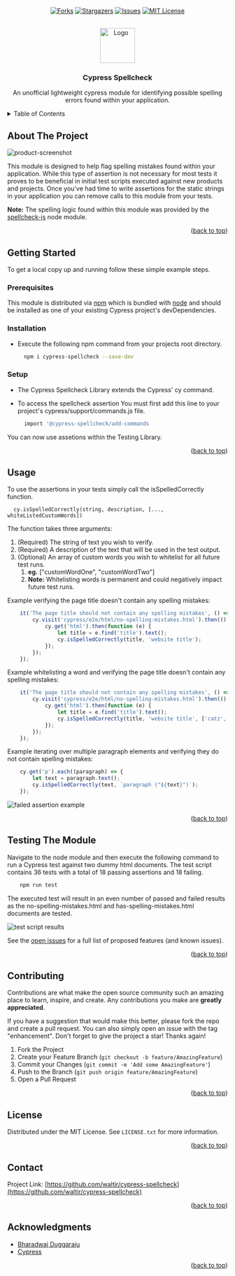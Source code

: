 <a name="readme-top"></a>

<div align="center">

[![Forks][forks-shield]][forks-url]
[![Stargazers][stars-shield]][stars-url]
[![Issues][issues-shield]][issues-url]
[![MIT License][license-shield]][license-url]

</div>

<!-- PROJECT LOGO -->
<br />
<div align="center">
  <a href="https://github.com/github_username/repo_name">
    <img src="https://github.com//cypress-io/cypress/raw/develop/assets/cypress-logo-light.png" alt="Logo" width="auto" height="80">
  </a>

<h3 align="center">Cypress Spellcheck</h3>

  <p align="center">
    An unofficial lightweight cypress module for identifying possible spelling errors found within your application.

  </p>
</div>



<!-- TABLE OF CONTENTS -->
<details>
  <summary>Table of Contents</summary>
  <ol>
    <li>
      <a href="#about-the-project">About The Project</a>
    </li>
    <li>
      <a href="#getting-started">Getting Started</a>
      <ul>
        <li><a href="#prerequisites">Prerequisites</a></li>
        <li><a href="#installation">Installation</a></li>
      </ul>
    </li>
    <li><a href="#usage">Usage</a></li>
    <li><a href="#contributing">Contributing</a></li>
    <li><a href="#license">License</a></li>
    <li><a href="#contact">Contact</a></li>
    <li><a href="#acknowledgments">Acknowledgments</a></li>
  </ol>
</details>



<!-- ABOUT THE PROJECT -->
## About The Project

![product-screenshot](https://github.com/waltir/cypress-spellcheck/blob/master/assets/Cypress-Spellcheck-v1.jpg?raw=true)

This module is designed to help flag spelling mistakes found within your application. While this type of assertion is not necessary for most tests it proves to be beneficial in initial test scripts executed against new products and projects. Once you've had time to write assertions for the static strings in your application you can remove calls to this module from your tests.

**Note:** The spelling logic found within this module was provided by the [spellcheck-js](https://www.npmjs.com/package/spellcheck-js) node module.

<p align="right">(<a href="#readme-top">back to top</a>)</p>





<!-- GETTING STARTED -->
## Getting Started

To get a local copy up and running follow these simple example steps.

### Prerequisites

This module is distributed via [npm](https://npmjs.com/) which is bundled with [node](https://nodejs.org/) and should be installed as one of your existing Cypress project's devDependencies.


### Installation

* Execute the following npm command from your projects root directory.

  ```sh
    npm i cypress-spellcheck --save-dev
  ```

### Setup

* The Cypress Spellcheck Library extends the Cypress' cy command.

* To access the spellcheck assertion You must first add this line to your project's cypress/support/commands.js file.

  ```sh
    import '@cypress-spellcheck/add-commands
  ```
You can now use assetions within the Testing Library.


<p align="right">(<a href="#readme-top">back to top</a>)</p>



<!-- USAGE EXAMPLES -->
## Usage

To use the assertions in your tests simply call the isSpelledCorrectly function.

  ```
    cy.isSpelledCorrectly(string, description, [..., whiteListedCustomWords])
  ```

The function takes three arguments:
1. (Required) The string of text you wish to verify.
2. (Required) A description of the text that will be used in the test output.
3. (Optional) An array of custom words you wish to whitelist for all future test runs. 
   1. **eg.**  ["customWordOne", "customWordTwo"]
   2. **Note:** Whitelisting words is permanent and could negatively impact future test runs.


Example verifying the page title doesn't contain any spelling mistakes:
```javascript
    it('The page title should not contain any spelling mistakes', () => {
        cy.visit('cypress/e2e/html/no-spelling-mistakes.html').then(() => {
            cy.get('html').then(function (e) {
                let title = e.find('title').text();
                cy.isSpelledCorrectly(title, 'website title');
            });
        });
    });
```

Example whitelisting a word and verifying the page title doesn't contain any spelling mistakes:
```javascript
    it('The page title should not contain any spelling mistakes', () => {
        cy.visit('cypress/e2e/html/no-spelling-mistakes.html').then(() => {
            cy.get('html').then(function (e) {
                let title = e.find('title').text();
                cy.isSpelledCorrectly(title, 'website title', ['catz', 'dogz']);
            });
        });
    });
```

Example iterating over multiple paragraph elements and verifying they do not contain spelling mistakes:
```javascript
    cy.get('p').each((paragraph) => {
        let text = paragraph.text();
        cy.isSpelledCorrectly(text, `paragraph ("${text}")`);
    });
```


![failed assertion example](https://github.com/waltir/cypress-spellcheck/blob/master/assets/Cypress-Spellcheck-v2.jpg?raw=true)


<p align="right">(<a href="#readme-top">back to top</a>)</p>



<!-- Testing The Module -->
## Testing The Module

Navigate to the node module and then execute the following command to run a Cypress test against two dummy html documents. The test script contains 36 tests with a total of 18 passing assertions and 18 failing.

```javascript
    npm run test
```

The executed test will result in an even number of passed and failed results as the no-spelling-mistakes.html and has-spelling-mistakes.html documents are tested.

![test script results](https://github.com/waltir/cypress-spellcheck/blob/master/assets/Cypress-Spellcheck-v3.jpg?raw=true)


See the [open issues](https://github.com/waltir/cypress-spellcheck/issues) for a full list of proposed features (and known issues).

<p align="right">(<a href="#readme-top">back to top</a>)</p>



<!-- CONTRIBUTING -->
## Contributing

Contributions are what make the open source community such an amazing place to learn, inspire, and create. Any contributions you make are **greatly appreciated**.

If you have a suggestion that would make this better, please fork the repo and create a pull request. You can also simply open an issue with the tag "enhancement".
Don't forget to give the project a star! Thanks again!

1. Fork the Project
2. Create your Feature Branch (`git checkout -b feature/AmazingFeature`)
3. Commit your Changes (`git commit -m 'Add some AmazingFeature'`)
4. Push to the Branch (`git push origin feature/AmazingFeature`)
5. Open a Pull Request

<p align="right">(<a href="#readme-top">back to top</a>)</p>



<!-- LICENSE -->
## License

Distributed under the MIT License. See `LICENSE.txt` for more information.

<p align="right">(<a href="#readme-top">back to top</a>)</p>



<!-- CONTACT -->
## Contact

Project Link: [https://github.com/waltir/cypress-spellcheck](https://github.com/waltir/cypress-spellcheck)

<p align="right">(<a href="#readme-top">back to top</a>)</p>



<!-- ACKNOWLEDGMENTS -->
## Acknowledgments

* [Bharadwaj Duggaraju](https://www.npmjs.com/package/spellcheck-js)
* [Cypress](https://www.npmjs.com/package/cypress)

<p align="right">(<a href="#readme-top">back to top</a>)</p>



<!-- MARKDOWN LINKS & IMAGES -->
<!-- https://www.markdownguide.org/basic-syntax/#reference-style-links -->
[contributors-shield]: https://img.shields.io/github/contributors/waltir/cypress-spellcheck.svg?style=for-the-badge
[contributors-url]: https://github.com/waltir/cypress-spellcheck/graphs/contributors
[forks-shield]: https://img.shields.io/github/forks/waltir/cypress-spellcheck.svg?style=for-the-badge
[forks-url]: https://github.com/waltir/cypress-spellcheck/network/members
[stars-shield]: https://img.shields.io/github/stars/waltir/cypress-spellcheck.svg?style=for-the-badge
[stars-url]: https://github.com/waltir/cypress-spellcheck/stargazers
[issues-shield]: https://img.shields.io/github/issues/waltir/cypress-spellcheck.svg?style=for-the-badge
[issues-url]: https://github.com/waltir/cypress-spellcheck/issues
[license-shield]: https://img.shields.io/github/license/waltir/cypress-spellcheck.svg?style=for-the-badge
[license-url]: https://github.com/waltir/cypress-spellcheck/blob/master/LICENSE.txt